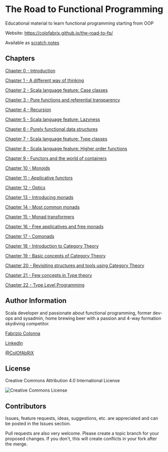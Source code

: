 # The Road to Functional Programming

Educational material to learn functional programming starting from OOP

Website: https://colofabrix.github.io/the-road-to-fp/

Available as [scratch notes](the_road_to_fp_notes.md)

## Chapters

[Chapter 0 - Introduction](00_introduction.md)

[Chapter 1 - A different way of thinking](01_different_way_of_thinking.md)

[Chapter 2 - Scala language feature: Case classes](02_case_classes.md)

[Chapter 3 - Pure functions and referential transparency](03_pure_functions.md)

[Chapter 4 - Recursion](04_recursion.md)

[Chapter 5 - Scala language feature: Lazyness](05_lazyness.md)

[Chapter 6 - Purely functional data structures](06_data_structures.md)

[Chapter 7 - Scala language feature: Type classes](07_type_classes.md)

[Chapter 8 - Scala language feature: Higher order functions](08_higher_order.md)

[Chapter 9 - Functors and the world of containers](09_functors.md)

[Chapter 10 - Monoids](10_monoids.md)

[Chapter 11 - Applicative functors](11_applicatives.md)

[Chapter 12 - Optics](12_optics.md)

[Chapter 13 - Introducing monads](13_introducing_monads.md)

[Chapter 14 - Most common monads](14_common_monads.md)

[Chapter 15 - Monad transformers](15_monad_transformers.md)

[Chapter 16 - Free applicatives and free monads](16_free_applicatives_monads.md)

[Chapter 17 - Comonads](17_comonads.md)

[Chapter 18 - Introduction to Category Theory](18__intro_category_theory.md)

[Chapter 19 - Basic concepts of Category Theory](19_basics_category_theory.md)

[Chapter 20 - Revisiting structures and tools using Category Theory](20_revisiting_with_cats.md)

[Chapter 21 - Few concepts in Type theory](21_type_theory_concepts.md)

[Chapter 22 - Type Level Programming](22_type_level_programming.md)

## Author Information

Scala developer and passionate about functional programming, former dev-ops and sysadmin, home
brewing beer with a passion and 4-way formation skydiving competitor.

[Fabrizio Colonna](mailto:colofabrix@tin.it)

[LinkedIn](https://www.linkedin.com/in/fabrizio-colonna-9a70406a/)

[@ColOfAbRiX](https://github.com/ColOfAbRiX)

## License

Creative Commons Attribution 4.0 International License

![Creative Commons License][CC-BY-4.0]

## Contributors

Issues, feature requests, ideas, suggestions, etc. are appreciated and can be posted in the Issues section.

Pull requests are also very welcome. Please create a topic branch for your proposed changes. If you
don't, this will create conflicts in your fork after the merge.

[CC-BY-4.0]: https://i.creativecommons.org/l/by/4.0/88x31.png "Creative Commons License"
